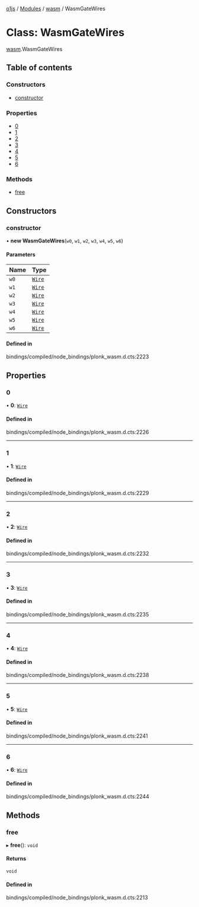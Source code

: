 [o1js](../README.md) / [Modules](../modules.md) / [wasm](../modules/wasm.md) / WasmGateWires

# Class: WasmGateWires

[wasm](../modules/wasm.md).WasmGateWires

## Table of contents

### Constructors

- [constructor](wasm.WasmGateWires.md#constructor)

### Properties

- [0](wasm.WasmGateWires.md#0)
- [1](wasm.WasmGateWires.md#1)
- [2](wasm.WasmGateWires.md#2)
- [3](wasm.WasmGateWires.md#3)
- [4](wasm.WasmGateWires.md#4)
- [5](wasm.WasmGateWires.md#5)
- [6](wasm.WasmGateWires.md#6)

### Methods

- [free](wasm.WasmGateWires.md#free)

## Constructors

### constructor

• **new WasmGateWires**(`w0`, `w1`, `w2`, `w3`, `w4`, `w5`, `w6`)

#### Parameters

| Name | Type |
| :------ | :------ |
| `w0` | [`Wire`](wasm.Wire.md) |
| `w1` | [`Wire`](wasm.Wire.md) |
| `w2` | [`Wire`](wasm.Wire.md) |
| `w3` | [`Wire`](wasm.Wire.md) |
| `w4` | [`Wire`](wasm.Wire.md) |
| `w5` | [`Wire`](wasm.Wire.md) |
| `w6` | [`Wire`](wasm.Wire.md) |

#### Defined in

bindings/compiled/node_bindings/plonk_wasm.d.cts:2223

## Properties

### 0

• **0**: [`Wire`](wasm.Wire.md)

#### Defined in

bindings/compiled/node_bindings/plonk_wasm.d.cts:2226

___

### 1

• **1**: [`Wire`](wasm.Wire.md)

#### Defined in

bindings/compiled/node_bindings/plonk_wasm.d.cts:2229

___

### 2

• **2**: [`Wire`](wasm.Wire.md)

#### Defined in

bindings/compiled/node_bindings/plonk_wasm.d.cts:2232

___

### 3

• **3**: [`Wire`](wasm.Wire.md)

#### Defined in

bindings/compiled/node_bindings/plonk_wasm.d.cts:2235

___

### 4

• **4**: [`Wire`](wasm.Wire.md)

#### Defined in

bindings/compiled/node_bindings/plonk_wasm.d.cts:2238

___

### 5

• **5**: [`Wire`](wasm.Wire.md)

#### Defined in

bindings/compiled/node_bindings/plonk_wasm.d.cts:2241

___

### 6

• **6**: [`Wire`](wasm.Wire.md)

#### Defined in

bindings/compiled/node_bindings/plonk_wasm.d.cts:2244

## Methods

### free

▸ **free**(): `void`

#### Returns

`void`

#### Defined in

bindings/compiled/node_bindings/plonk_wasm.d.cts:2213
